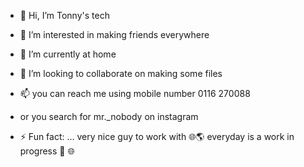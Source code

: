 - 👋 Hi, I’m Tonny's tech
- 👀 I’m interested in making friends everywhere 
- 🌱 I’m currently at home
- 💞️ I’m looking to collaborate on making some files 
- 📫 you can reach me using mobile number 0116 270088
- or you search for mr._nobody on  instagram 
  
- ⚡ Fun fact: ... very nice guy to work with 
🌐🌎 everyday is a work in progress 💪 🌐
<!---
Blaire-source/Blaire-source is a ✨ special ✨ repository because its `README.md` (this file) appears on your GitHub profile.
You can click the Preview link to take a look at your changes.
--->
